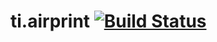 ti.airprint [![Build Status](https://travis-ci.org/appcelerator-modules/ti.airprint.svg)](https://travis-ci.org/appcelerator-modules/ti.airprint)
===========
